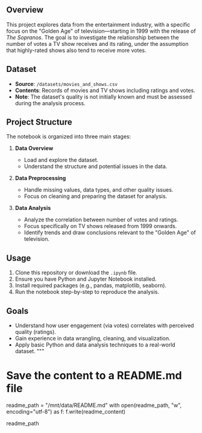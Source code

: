 ## Overview

This project explores data from the entertainment industry, with a specific focus on the "Golden Age" of television—starting in 1999 with the release of *The Sopranos*. The goal is to investigate the relationship between the number of votes a TV show receives and its rating, under the assumption that highly-rated shows also tend to receive more votes.

## Dataset

- **Source**: `/datasets/movies_and_shows.csv`
- **Contents**: Records of movies and TV shows including ratings and votes.
- **Note**: The dataset's quality is not initially known and must be assessed during the analysis process.

## Project Structure

The notebook is organized into three main stages:

1. **Data Overview**
   - Load and explore the dataset.
   - Understand the structure and potential issues in the data.

2. **Data Preprocessing**
   - Handle missing values, data types, and other quality issues.
   - Focus on cleaning and preparing the dataset for analysis.

3. **Data Analysis**
   - Analyze the correlation between number of votes and ratings.
   - Focus specifically on TV shows released from 1999 onwards.
   - Identify trends and draw conclusions relevant to the "Golden Age" of television.

## Usage

1. Clone this repository or download the `.ipynb` file.
2. Ensure you have Python and Jupyter Notebook installed.
3. Install required packages (e.g., pandas, matplotlib, seaborn).
4. Run the notebook step-by-step to reproduce the analysis.

## Goals

- Understand how user engagement (via votes) correlates with perceived quality (ratings).
- Gain experience in data wrangling, cleaning, and visualization.
- Apply basic Python and data analysis techniques to a real-world dataset.
"""

# Save the content to a README.md file
readme_path = "/mnt/data/README.md"
with open(readme_path, "w", encoding="utf-8") as f:
    f.write(readme_content)

readme_path
